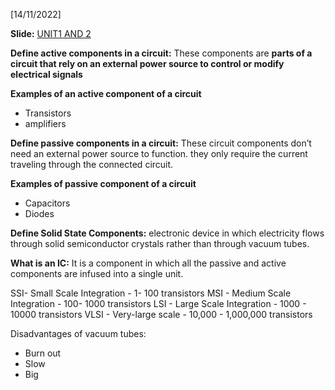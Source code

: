 [14/11/2022]

**Slide:**
[UNIT1 AND 2](CPS%20205/Document/UNIT1%20AND%202.pdf)


**Define active components in a circuit:**
These components are **parts of a circuit that rely on an external power source to control or modify electrical signals**


 **Examples of an active component of a circuit**
- Transistors
- amplifiers

**Define passive components in a circuit:**
These circuit components don’t need an external power source to function.  they only require the current traveling through the connected circuit.

**Examples of passive component of a circuit**
- Capacitors
- Diodes

**Define Solid State Components:**
electronic device in which electricity flows through solid semiconductor crystals rather than through vacuum tubes.

**What is an IC:**
It is a component in which all the passive and active components are infused into a single unit.


SSI- Small Scale Integration - 1- 100 transistors
MSI - Medium Scale Integration - 100- 1000 transistors
LSI - Large Scale Integration - 1000 - 10000 transistors
VLSI - Very-large scale - 10,000 - 1,000,000 transistors

Disadvantages of vacuum tubes:
- Burn out
- Slow
- Big               